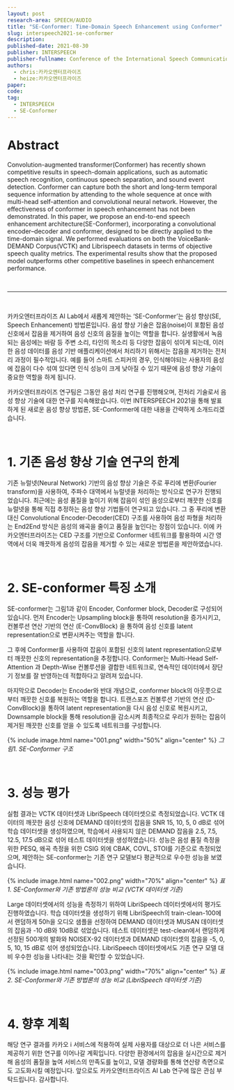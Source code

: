 ```yaml
---
layout: post
research-area: SPEECH/AUDIO
title: "SE-Conformer: Time-Domain Speech Enhancement using Conformer"
slug: interspeech2021-se-conformer
description:
published-date: 2021-08-30
publisher: INTERSPEECH
publisher-fullname: Conference of the International Speech Communication Association (INTERSPEECH)
authors:
  - chris:카카오엔터프라이즈
  - heize:카카오엔터프라이즈
paper:
code:
tag:
  - INTERSPEECH
  - SE-Conformer
---
```


# Abstract

Convolution-augmented transformer(Conformer) has recently shown competitive results in speech-domain applications, such as automatic speech recognition, continuous speech separation, and sound event detection. Conformer can capture both the short and long-term temporal sequence information by attending to the whole sequence at once with multi-head self-attention and convolutional neural network. However, the effectiveness of conformer in speech enhancement has not been demonstrated. In this paper, we propose an end-to-end speech enhancement architecture(SE-Conformer), incorporating a convolutional encoder–decoder and conformer, designed to be directly applied to the time-domain signal. We performed evaluations on both the VoiceBank-DEMAND Corpus(VCTK) and Librispeech datasets in terms of objective speech quality metrics. The experimental results show that the proposed model outperforms other competitive baselines in speech enhancement performance.

<br/>

***

<br/>

카카오엔터프라이즈 AI Lab에서 새롭게 제안하는 ‘SE-Conformer’는 음성 향상(SE, Speech Enhancement) 방법론입니다. 음성 향상 기술은 잡음(noise)이 포함된 음성 신호에서 잡음을 제거하여 음성 신호의 음질을 높이는 역할을 합니다. 실생활에서 녹음되는 음성에는 바람 등 주변 소리, 타인의 목소리 등 다양한 잡음이 섞이게 되는데, 이러한 음성 데이터를 음성 기반 애플리케이션에서 처리하기 위해서는 잡음을 제거하는 전처리 과정이 필수적입니다. 예를 들어 스마트 스피커의 경우, 인식해야되는 사용자의 음성에 잡음이 다수 섞여 있다면 인식 성능이 크게 낮아질 수 있기 때문에 음성 향상 기술이 중요한 역할을 하게 됩니다.

카카오엔터프라이즈 연구팀은 그동안 음성 처리 연구를 진행해오며, 전처리 기술로서 음성 향상 기술에 대한 연구를 지속해왔습니다. 이번 INTERSPEECH 2021을 통해 발표하게 된 새로운 음성 향상 방법론, SE-Conformer에 대한 내용을 간략하게 소개드리겠습니다.

<br/>

# 1. 기존 음성 향상 기술 연구의 한계

기존 뉴럴넷(Neural Network) 기반의 음성 향상 기술은 주로 푸리에 변환(Fourier transform)을 사용하여, 주파수 대역에서 뉴럴넷을 처리하는 방식으로 연구가 진행되었습니다. 최근에는 음성 품질을 높이기 위해 잡음이 섞인 음성으로부터 깨끗한 신호를 뉴럴넷을 통해 직접 추정하는 음성 향상 기법들이 연구되고 있습니다. 그 중 푸리에 변환 대신 Convolutional Encoder-Decoder(CED) 구조를 사용하여 음성 파형을 처리하는 End2End 방식은 음성의 왜곡을 줄이고 품질을 높인다는 장점이 있습니다. 이에 카카오엔터프라이즈는 CED 구조를 기반으로 Conformer 네트워크를 활용하여 시간 영역에서 더욱 깨끗하게 음성의 잡음을 제거할 수 있는 새로운 방법론을 제안하였습니다.

<br/>

# 2. SE-conformer 특징 소개

SE-conformer는 그림1과 같이 Encoder, Conformer block, Decoder로 구성되어 있습니다. 먼저 Encoder는 Upsampling block을 통하여 resolution을 증가시키고, 컨볼루션 연산 기반의 연산 (E-ConvBlock) 을 통하여 음성 신호를 latent representation으로 변환시켜주는 역할을 합니다. 

그 후에 Conformer를 사용하여 잡음이 포함된 신호의 latent representation으로부터 깨끗한 신호의 representation을 추정합니다. Conformer는 Multi-Head Self-Attention 과 Depth-Wise 컨볼루션을 결합한 네트워크로, 연속적인 데이터에서 장단기 정보를 잘 반영하는데 적합하다고 알려져 있습니다.

마지막으로  Decoder는 Encoder와 반대 개념으로, conformer block의 아웃풋으로부터 깨끗한 신호를 복원하는 역할을 합니다. 트랜스포즈 컨볼루션 기반의 연산 (D-ConvBlock)을 통하여 latent representation을 다시 음성 신호로 복원시키고, Downsample block을 통해 resolution을 감소시켜 최종적으로 우리가 원하는 잡음이 제거된 깨끗한 신호를 얻을 수 있도록 네트워크를 구성합니다.

{% include image.html name="001.png" width="50%" align="center" %}
<em class="center">그림1. SE-Conformer 구조</em>

<br/>

# 3. 성능 평가

실험 결과는 VCTK 데이터셋과 LibriSpeech 데이터셋으로 측정되었습니다. VCTK 데이터의 깨끗한 음성 신호에 DEMAND 데이터셋의 잡음을 SNR 15, 10, 5, 0 dB로 섞어 학습 데이터셋을 생성하였으며, 학습에서 사용되지 않은 DEMAND 잡음을  2.5, 7.5, 12.5, 17.5 dB으로 섞어 테스트 데이터셋을 생성하였습니다. 성능은 음성 품질 측정을 위한 PESQ, 왜곡 측정을 위한 CSIG 외에 CBAK, COVL, STOI를 기준으로 측정되었으며, 제안하는 SE-conformer는 기존 연구 모델보다 평균적으로 우수한 성능을 보였습니다.

{% include image.html name="002.png" width="70%" align="center" %}
<em class="center">표1. SE-Conformer와 기존 방법론의 성능 비교 (VCTK 데이터셋 기준)</em>

Large 데이터셋에서의 성능을 측정하기 위하여 LibriSpeech 데이터셋에서의 평가도 진행하였습니다. 학습 데이터셋을 생성하기 위해 LibriSpeech의 train-clean-100에서 랜덤하게 50h을 오디오 샘플을 선정하여 DEMAND 데이터셋과 MUSAN 데이터셋의 잡음과 -10 dB와 10dB로 섞었습니다. 테스트 데이터셋은 test-clean에서 랜덤하게 선정된 500개의 발화와 NOISEX-92 데이터셋과 DEMAND 데이터셋의 잡음을 -5, 0, 5, 10, 15 dB로 섞어 생성되었습니다. LibriSpeech 데이터셋에서도 기존 연구 모델 대비 우수한 성능을 나타내는 것을 확인할 수 있었습니다.

{% include image.html name="003.png" width="70%" align="center" %}
<em class="center">표2. SE-Conformer와 기존 방법론의 성능 비교 (LibriSpeech 데이터셋 기준)</em>

<br/>

# 4. 향후 계획

해당 연구 결과를 카카오 i 서비스에 적용하여 실제 사용자를 대상으로 더 나은 서비스를 제공하기 위한 연구를 이어나갈 계획입니다. 다양한 환경에서의 잡음을 실시간으로 제거해 음성의 품질을 높여 서비스의 만족도를 높이고, 모델 경량화를 통해 연산량 측면으로도 고도화시킬 예정입니다. 앞으로도 카카오엔터프라이즈 AI Lab 연구에 많은 관심 부탁드립니다. 감사합니다.